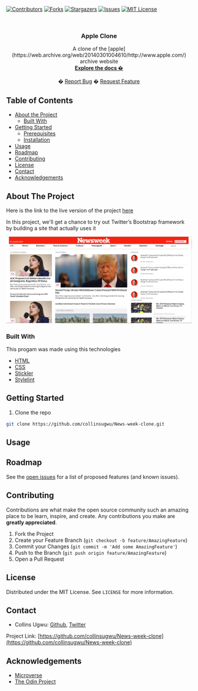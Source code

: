 
<!-- PROJECT SHIELDS -->
<!--
*** I'm using markdown "reference style" links for readability.
*** Reference links are enclosed in brackets [ ] instead of parentheses ( ).
*** See the bottom of this document for the declaration of the reference variables
*** for contributors-url, forks-url, etc. This is an optional, concise syntax you may use.
*** https://www.markdownguide.org/basic-syntax/#reference-style-links
-->
[![Contributors][contributors-shield]][contributors-url]
[![Forks][forks-shield]][forks-url]
[![Stargazers][stars-shield]][stars-url]
[![Issues][issues-shield]][issues-url]
[![MIT License][license-shield]][license-url]



<!-- PROJECT LOGO -->
<br />
  <h3 align="center">Apple Clone</h3>

  <p align="center">
    A clone of the [apple] (https://web.archive.org/web/20140301004610/http://www.apple.com/) archive website  
    <br />
    <a href="https://github.com/collinsugwu/News-week-clone/blob/master/README.md"><strong>Explore the docs �</strong></a>
    <br />
    <br />
        �
    <a href="https://github.com/collinsugwu/News-week-clone/issues">Report Bug</a>
    �
    <a href="https://github.com/collinsugwu/News-week-clone/issues">Request Feature</a>
  </p>
</p>



<!-- TABLE OF CONTENTS -->
## Table of Contents

* [About the Project](#about-the-project)
  * [Built With](#built-with)
* [Getting Started](#getting-started)
  * [Prerequisites](#prerequisites)
  * [Installation](#installation)
* [Usage](#usage)
* [Roadmap](#roadmap)
* [Contributing](#contributing)
* [License](#license)
* [Contact](#contact)
* [Acknowledgements](#acknowledgements)



<!-- ABOUT THE PROJECT -->
## About The Project
Here is the link to the live version of the project [here](https://raw.githack.com/collinsugwu/News-week-clone/feature/index.html)

In this project, we'll get a chance to try out Twitter’s Bootstrap framework by building a site that actually uses it

<!-- [![Product Name Screen Shot][product-screenshot]](https://example.com) -->
<p align="center">
    <img src="resources/img/newsweek.PNG" alt="Screenshot">
</p>

### Built With
This progam was made using this technologies
* [HTML](https://www.ruby-lang.org/en/)
* [CSS](https://github.com/rubocop-hq/rubocop)
* [Stickler](https://stickler-ci.com/)
* [Stylelint](https://stylelint.io/)


<!-- GETTING STARTED -->
## Getting Started

<!-- 1. Get a free API Key at [https://example.com](https://example.com) -->
1. Clone the repo
```sh
git clone https://github.com/collinsugwu/News-week-clone.git
```
<!-- 3. Install NPM packages
```sh
npm install
``` -->
<!-- 4. Enter your API in `config.js`
```JS
const API_KEY = 'ENTER YOUR API';
``` -->


<!-- USAGE EXAMPLES -->
## Usage


<!-- ROADMAP -->
## Roadmap

See the [open issues](https://github.com/collinsugwu/News-week-clone/issues) for a list of proposed features (and known issues).


<!-- CONTRIBUTING -->
## Contributing

Contributions are what make the open source community such an amazing place to be learn, inspire, and create. Any contributions you make are **greatly appreciated**.

1. Fork the Project
2. Create your Feature Branch (`git checkout -b feature/AmazingFeature`)
3. Commit your Changes (`git commit -m 'Add some AmazingFeature'`)
4. Push to the Branch (`git push origin feature/AmazingFeature`)
5. Open a Pull Request



<!-- LICENSE -->
## License

Distributed under the MIT License. See `LICENSE` for more information.


<!-- CONTACT -->
## Contact


* Collins Ugwu: [Github](https://github.com/collinsugwu), [Twitter](https://twitter.com/collinsugwu_me
)


Project Link: [https://github.com/collinsugwu/News-week-clone](https://github.com/collinsugwu/News-week-clone)

<!-- ACKNOWLEDGEMENTS -->
## Acknowledgements
* [Microverse](https://www.microverse.org/)
* [The Odin Project](https://www.theodinproject.com/)




<!-- MARKDOWN LINKS & IMAGES -->
<!-- https://www.markdownguide.org/basic-syntax/#reference-style-links -->
[contributors-shield]: https://img.shields.io/github/contributors/othneildrew/Best-README-Template.svg?style=flat-square
[contributors-url]: https://github.com/collinsugwu/News-week-clone/graphs/contributors
[forks-shield]: https://img.shields.io/github/forks/collinsugwu/News-week-clone
[forks-url]: https://github.com/collinsugwu/News-week-clone/network/members
[stars-shield]: https://img.shields.io/github/stars/collinsugwu/News-week-clone
[stars-url]: https://github.com/collinsugwu/collinsugwu/News-week-clone/stargazers
[issues-shield]: https://img.shields.io/github/issues/collinsugwu/News-week-clone
[issues-url]: https://github.com/collinsugwu/News-week-clone/issues
[license-shield]: https://img.shields.io/github/license/collinsugwu/News-week-clone
[license-url]: https://github.com/collinsugwu/News-week-clone/blob/master/LICENSE.txt
